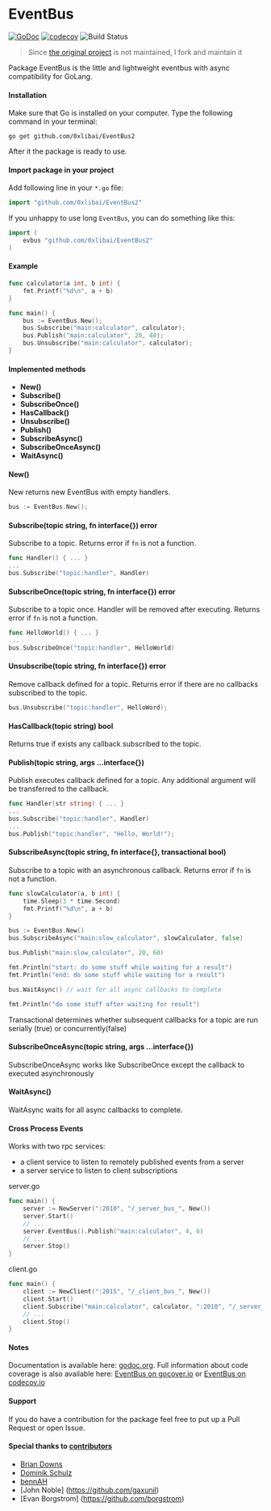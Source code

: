 EventBus
======

[![GoDoc](https://godoc.org/github.com/0xlibai/EventBus2?status.svg)](https://godoc.org/github.com/0xlibai/EventBus2) 
[![codecov](https://codecov.io/gh/0xlibai/EventBus2/branch/main/graph/badge.svg?token=MK0WB27C1T)](https://codecov.io/gh/0xlibai/EventBus2)
![Build Status](https://github.com/0xlibai/EventBus2/actions/workflows/test.yml/badge.svg)

> Since [the original project](https://github.com/asaskevich/EventBus) is not maintained, I fork and maintain it

Package EventBus is the little and lightweight eventbus with async compatibility for GoLang.

#### Installation
Make sure that Go is installed on your computer.
Type the following command in your terminal:

	go get github.com/0xlibai/EventBus2

After it the package is ready to use.

#### Import package in your project
Add following line in your `*.go` file:
```go
import "github.com/0xlibai/EventBus2"
```
If you unhappy to use long `EventBus`, you can do something like this:
```go
import (
	evbus "github.com/0xlibai/EventBus2"
)
```

#### Example
```go
func calculator(a int, b int) {
	fmt.Printf("%d\n", a + b)
}

func main() {
	bus := EventBus.New();
	bus.Subscribe("main:calculator", calculator);
	bus.Publish("main:calculator", 20, 40);
	bus.Unsubscribe("main:calculator", calculator);
}
```

#### Implemented methods
* **New()**
* **Subscribe()**
* **SubscribeOnce()**
* **HasCallback()**
* **Unsubscribe()**
* **Publish()**
* **SubscribeAsync()**
* **SubscribeOnceAsync()**
* **WaitAsync()**

#### New()
New returns new EventBus with empty handlers.
```go
bus := EventBus.New();
```

#### Subscribe(topic string, fn interface{}) error
Subscribe to a topic. Returns error if `fn` is not a function.
```go
func Handler() { ... }
...
bus.Subscribe("topic:handler", Handler)
```

#### SubscribeOnce(topic string, fn interface{}) error
Subscribe to a topic once. Handler will be removed after executing. Returns error if `fn` is not a function.
```go
func HelloWorld() { ... }
...
bus.SubscribeOnce("topic:handler", HelloWorld)
```

#### Unsubscribe(topic string, fn interface{}) error
Remove callback defined for a topic. Returns error if there are no callbacks subscribed to the topic.
```go
bus.Unsubscribe("topic:handler", HelloWord);
```

#### HasCallback(topic string) bool
Returns true if exists any callback subscribed to the topic.

#### Publish(topic string, args ...interface{})
Publish executes callback defined for a topic. Any additional argument will be transferred to the callback.
```go
func Handler(str string) { ... }
...
bus.Subscribe("topic:handler", Handler)
...
bus.Publish("topic:handler", "Hello, World!");
```

#### SubscribeAsync(topic string, fn interface{}, transactional bool)
Subscribe to a topic with an asynchronous callback. Returns error if `fn` is not a function.
```go
func slowCalculator(a, b int) {
	time.Sleep(3 * time.Second)
	fmt.Printf("%d\n", a + b)
}

bus := EventBus.New()
bus.SubscribeAsync("main:slow_calculator", slowCalculator, false)

bus.Publish("main:slow_calculator", 20, 60)

fmt.Println("start: do some stuff while waiting for a result")
fmt.Println("end: do some stuff while waiting for a result")

bus.WaitAsync() // wait for all async callbacks to complete

fmt.Println("do some stuff after waiting for result")
```
Transactional determines whether subsequent callbacks for a topic are run serially (true) or concurrently(false)

#### SubscribeOnceAsync(topic string, args ...interface{})
SubscribeOnceAsync works like SubscribeOnce except the callback to executed asynchronously

####  WaitAsync()
WaitAsync waits for all async callbacks to complete.

#### Cross Process Events
Works with two rpc services:
- a client service to listen to remotely published events from a server
- a server service to listen to client subscriptions

server.go
```go
func main() {
    server := NewServer(":2010", "/_server_bus_", New())
    server.Start()
    // ...
    server.EventBus().Publish("main:calculator", 4, 6)
    // ...
    server.Stop()
}
```

client.go
```go
func main() {
    client := NewClient(":2015", "/_client_bus_", New())
    client.Start()
    client.Subscribe("main:calculator", calculator, ":2010", "/_server_bus_")
    // ...
    client.Stop()
}
```

#### Notes
Documentation is available here: [godoc.org](https://godoc.org/github.com/0xlibai/EventBus2).
Full information about code coverage is also available here: [EventBus on gocover.io](http://gocover.io/github.com/0xlibai/EventBus2) or [EventBus on codecov.io](https://app.codecov.io/gh/0xlibai/EventBus2)

#### Support
If you do have a contribution for the package feel free to put up a Pull Request or open Issue.

#### Special thanks to [contributors](https://github.com/0xlibai/EventBus2/graphs/contributors)
* [Brian Downs](https://github.com/briandowns)
* [Dominik Schulz](https://github.com/gittex)
* [bennAH](https://github.com/bennAH)
* [John Noble] (https://github.com/gaxunil)
* [Evan Borgstrom] (https://github.com/borgstrom)
